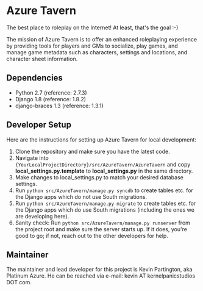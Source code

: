 Azure Tavern
============

The best place to roleplay on the Internet! At least, that's the goal :-)

The mission of Azure Tavern is to offer an enhanced roleplaying experience
by providing tools for players and GMs to socialize, play games, and manage
game metadata such as characters, settings and locations, and character sheet
information.

Dependencies
------------

  * Python 2.7 (reference: 2.7.3)
  * Django 1.8 (reference: 1.8.2)
  * django-braces 1.3 (reference: 1.3.1)

Developer Setup
---------------

Here are the instructions for setting up Azure Tavern for local development:

  1. Clone the repository and make sure you have the latest code.
  2. Navigate into `{YourLocalProjectDirectory}/src/AzureTavern/AzureTavern`
     and copy **local_settings.py.template** to **local_settings.py** in the
     same directory.
  3. Make changes to local_settings.py to match your desired database settings.
  4. Run `python src/AzureTavern/manage.py syncdb` to create tables etc. for
     the Django apps which do not use South migrations.
  5. Run `python src/AzureTavern/manage.py migrate` to create tables etc. for
     the Django apps which do use South migrations (including the ones we are
     developing here).
  6. Sanity check: Run `python src/AzureTavern/manage.py runserver` from the
     project root and make sure the server starts up. If it does, you're good
     to go; if not, reach out to the other developers for help.

Maintainer
----------

The maintainer and lead developer for this project is Kevin Partington, aka
Platinum Azure. He can be reached via e-mail: kevin AT kernelpanicstudios DOT
com.
